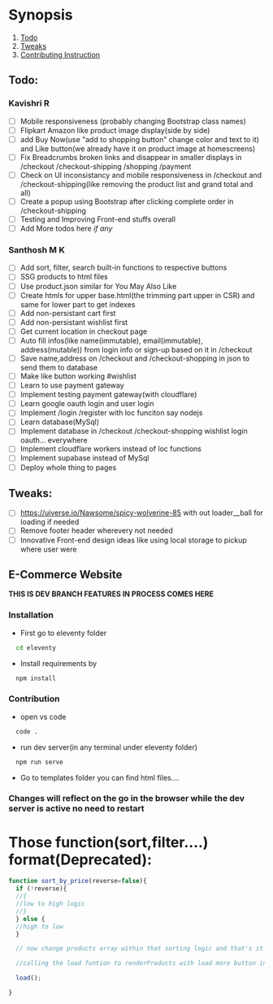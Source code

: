 # **Synopsis**

1. [Todo](#Todo)
2. [Tweaks](#tweaks)
3. [Contributing Instruction](#e-commerce-website)

## Todo:

### Kavishri R

- [ ] Mobile responsiveness (probably changing Bootstrap class names)
- [ ] Flipkart Amazon like product image display(side by side)
- [ ] add Buy Now(use "add to shopping button" change color and text to it) and Like button(we already have it on product image at homescreens)
- [ ] Fix Breadcrumbs broken links and disappear in smaller displays in /checkout /checkout-shipping /shopping /payment
- [ ] Check on UI inconsistancy and mobile responsiveness in /checkout and /checkout-shipping(like removing the product list and grand total and all)
- [ ] Create a popup using Bootstrap after clicking complete order in /checkout-shipping
- [ ] Testing and Improving Front-end stuffs overall
- [ ] Add More todos here *if any*

### Santhosh M K

- [ ] Add sort, filter, search built-in functions to respective buttons
- [ ] SSG products to html files
- [ ] Use product.json similar for You May Also Like
- [ ] Create htmls for upper base.html(the trimming part upper in CSR) and same for lower part to get indexes
- [ ] Add non-persistant cart first
- [ ] Add non-persistant wishlist first
- [ ] Get current location in checkout page
- [ ] Auto fill infos(like name(immutable), email(immutable), address(mutable)) from login info or sign-up based on it in /checkout
- [ ] Save name,address on /checkout and /checkout-shopping in json to send them to database
- [ ] Make like button working #wishlist
- [ ] Learn to use payment gateway
- [ ] Implement testing payment gateway(with cloudflare)
- [ ] Learn google oauth login and user login
- [ ] Implement /login /register with loc funciton say nodejs
- [ ] Learn database(MySql)
- [ ] Implement database in /checkout /checkout-shopping wishlist login oauth... everywhere
- [ ] Implement cloudflare workers instead of loc functions
- [ ] Implement supabase instead of MySql
- [ ] Deploy whole thing to pages 

## Tweaks:

- [ ] https://uiverse.io/Nawsome/spicy-wolverine-85 with out loader__ball for loading if needed
- [ ] Remove footer header wherevery not needed
- [ ] Innovative Front-end design ideas like using local storage to pickup where user were

## E-Commerce Website

**THIS IS DEV BRANCH FEATURES IN PROCESS COMES HERE**

### Installation

  - First go to eleventy folder
  ```bash
    cd eleventy
  ```

  - Install requirements by
  ```bash
    npm install
  ```

### Contribution

  - open vs code
  ```bash
    code .
  ```

  - run dev server(in any terminal under eleventy folder)
  ```bash
    npm run serve
  ```

  - Go to templates folder you can find html files....

### **Changes will reflect on the go in the browser while the dev server is active no need to restart**


# Those function(sort,filter....) format(Deprecated):

```javascript
function sort_by_price(reverse=false){
  if (!reverse){
  //{
  //low to high logic 
  //}
  } else {
  //high to low
  }

  // now change products array within that sorting logic and that's it!!!

  //calling the load funtion to renderProducts with load more button in mind here you dont need to do anythin

  load();

}
```